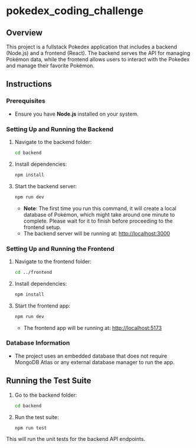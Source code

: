 # pokedex_coding_challenge

## Overview
This project is a fullstack Pokedex application that includes a backend (Node.js) and a frontend (React). The backend serves the API for managing Pokémon data, while the frontend allows users to interact with the Pokedex and manage their favorite Pokémon.

## Instructions

### Prerequisites
- Ensure you have **Node.js** installed on your system.

### Setting Up and Running the Backend
1. Navigate to the backend folder:
    ```bash
    cd backend
    ```
2. Install dependencies:
    ```bash
    npm install
    ```
3. Start the backend server:
    ```bash
    npm run dev
    ```
   - **Note**: The first time you run this command, it will create a local database of Pokémon, which might take around one minute to complete. Please wait for it to finish before proceeding to the frontend setup.
   - The backend server will be running at: [http://localhost:3000](http://localhost:3000)

### Setting Up and Running the Frontend
1. Navigate to the frontend folder:
    ```bash
    cd ../frontend
    ```
2. Install dependencies:
    ```bash
    npm install
    ```
3. Start the frontend app:
    ```bash
    npm run dev
    ```
   - The frontend app will be running at: [http://localhost:5173](http://localhost:5173)

### Database Information
- The project uses an embedded database that does not require MongoDB Atlas or any external database manager to run the app.

## Running the Test Suite
1. Go to the backend folder:
    ```bash
    cd backend
    ```
2. Run the test suite:
    ```bash
    npm run test
    ```

This will run the unit tests for the backend API endpoints.
